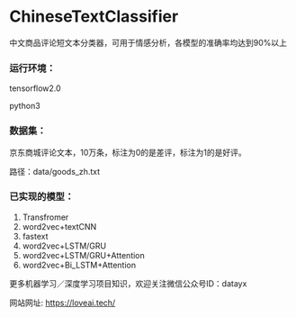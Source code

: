 # ChineseTextClassifier
中文商品评论短文本分类器，可用于情感分析，各模型的准确率均达到90%以上

### **运行环境：**

tensorflow2.0

python3



### 数据集：

京东商城评论文本，10万条，标注为0的是差评，标注为1的是好评。

路径：data/goods_zh.txt



### **已实现的模型：**

1. Transfromer
2. word2vec+textCNN
3. fastext
4. word2vec+LSTM/GRU
5. word2vec+LSTM/GRU+Attention
6. word2vec+Bi_LSTM+Attention



更多机器学习／深度学习项目知识，欢迎关注微信公众号ID：datayx

网站网址: https://loveai.tech/
